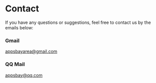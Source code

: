 # Contact

If you have any questions or suggestions, feel free to contact us by the emails below:

### Gmail

appsbayarea@gmail.com

### QQ Mail

appsbay@qq.com


